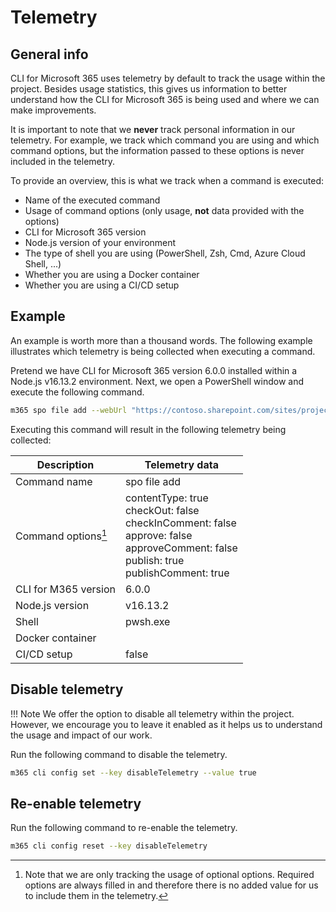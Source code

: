 # Telemetry

## General info

CLI for Microsoft 365 uses telemetry by default to track the usage within the project. Besides usage statistics, this gives us information to better understand how the CLI for Microsoft 365 is being used and where we can make improvements.

It is important to note that we **never** track personal information in our telemetry. For example, we track which command you are using and which command options, but the information passed to these options is never included in the telemetry.

To provide an overview, this is what we track when a command is executed:

- Name of the executed command
- Usage of command options (only usage, **not** data provided with the options)
- CLI for Microsoft 365 version
- Node.js version of your environment
- The type of shell you are using (PowerShell, Zsh, Cmd, Azure Cloud Shell, ...)
- Whether you are using a Docker container
- Whether you are using a CI/CD setup

## Example

An example is worth more than a thousand words. The following example illustrates which telemetry is being collected when executing a command.

Pretend we have CLI for Microsoft 365 version 6.0.0 installed within a Node.js v16.13.2 environment. Next, we open a PowerShell window and execute the following command.

```sh
m365 spo file add --webUrl "https://contoso.sharepoint.com/sites/project-x" --folder "/sites/project-x/Shared Documents" --path "C:\MS365.jpg" --contentType "Picture" --publish --publishComment "Lorem ipsum"
```

Executing this command will result in the following telemetry being collected:

Description | Telemetry data
----- | -----
Command name | spo file add
Command options[^1] | contentType: true<br />checkOut: false<br />checkInComment: false<br />approve: false<br />approveComment: false<br />publish: true<br />publishComment: true
CLI for M365 version | 6.0.0
Node.js version | v16.13.2
Shell | pwsh.exe
Docker container | 
CI/CD setup | false

## Disable telemetry

!!! Note
    We offer the option to disable all telemetry within the project. However, we encourage you to leave it enabled as it helps us to understand the usage and impact of our work.

Run the following command to disable the telemetry.

```sh
m365 cli config set --key disableTelemetry --value true
```

## Re-enable telemetry

Run the following command to re-enable the telemetry.

```sh
m365 cli config reset --key disableTelemetry
```

[^1]: Note that we are only tracking the usage of optional options. Required options are always filled in and therefore there is no added value for us to include them in the telemetry.
